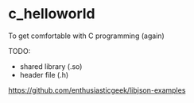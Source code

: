 # c_helloworld
To get comfortable with C programming (again)


TODO:
* shared library (.so)
* header file (.h)

https://github.com/enthusiasticgeek/libjson-examples
